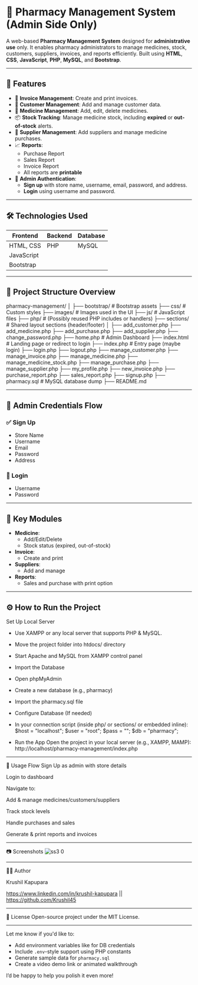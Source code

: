 # 💊 Pharmacy Management System (Admin Side Only)

A web-based **Pharmacy Management System** designed for **administrative use** only. It enables pharmacy administrators to manage medicines, stock, customers, suppliers, invoices, and reports efficiently. Built using **HTML**, **CSS**, **JavaScript**, **PHP**, **MySQL**, and **Bootstrap**.

---

## 🧰 Features

- 🧾 **Invoice Management**: Create and print invoices.
- 👥 **Customer Management**: Add and manage customer data.
- 💊 **Medicine Management**: Add, edit, delete medicines.
- 📦 **Stock Tracking**: Manage medicine stock, including **expired** or **out-of-stock** alerts.
- 🚚 **Supplier Management**: Add suppliers and manage medicine purchases.
- 📈 **Reports**:
  - Purchase Report
  - Sales Report
  - Invoice Report
  - All reports are **printable**
- 🔐 **Admin Authentication**:
  - **Sign up** with store name, username, email, password, and address.
  - **Login** using username and password.

---

## 🛠️ Technologies Used

| Frontend         | Backend     | Database  |
|------------------|-------------|-----------|
| HTML, CSS        | PHP         | MySQL     |
| JavaScript       |             |           |
| Bootstrap        |             |           |

---
## 📁 Project Structure Overview

pharmacy-management/ │ ├── bootstrap/ # Bootstrap assets ├── css/ # Custom styles ├── images/ # Images used in the UI ├── js/ # JavaScript files ├── php/ # (Possibly reused PHP includes or handlers) ├── sections/ # Shared layout sections (header/footer) │ ├── add_customer.php ├── add_medicine.php ├── add_purchase.php ├── add_supplier.php ├── change_password.php ├── home.php # Admin Dashboard ├── index.html # Landing page or redirect to login ├── index.php # Entry page (maybe login) ├── login.php ├── logout.php ├── manage_customer.php ├── manage_invoice.php ├── manage_medicine.php ├── manage_medicine_stock.php ├── manage_purchase.php ├── manage_supplier.php ├── my_profile.php ├── new_invoice.php ├── purchase_report.php ├── sales_report.php ├── signup.php ├── pharmacy.sql # MySQL database dump ├── README.md

---

## 🔐 Admin Credentials Flow

### ✅ Sign Up
- Store Name
- Username
- Email
- Password
- Address

### 🔑 Login
- Username
- Password

---

## 🧪 Key Modules

- **Medicine**:
  - Add/Edit/Delete
  - Stock status (expired, out-of-stock)
- **Invoice**:
  - Create and print
- **Suppliers**:
  - Add and manage
- **Reports**:
  - Sales and purchase with print option

---

## ⚙️ How to Run the Project

  Set Up Local Server
 - Use XAMPP or any local server that supports PHP & MySQL.

 - Move the project folder into htdocs/ directory

 - Start Apache and MySQL from XAMPP control panel

 - Import the Database
 - Open phpMyAdmin

 - Create a new database (e.g., pharmacy)

 - Import the pharmacy.sql file

 - Configure Database (If needed)
 - In your connection script (inside php/ or sections/ or embedded inline):
    $host = "localhost";
    $user = "root";
    $pass = "";
    $db   = "pharmacy";

 - Run the App
   Open the project in your local server (e.g., XAMPP, MAMP):
   http://localhost/pharmacy-management/index.php

---

🧪 Usage Flow
Sign Up as admin with store details

Login to dashboard

Navigate to:

Add & manage medicines/customers/suppliers

Track stock levels

Handle purchases and sales

Generate & print reports and invoices

---

📷 Screenshots
![ss3 0](https://github.com/user-attachments/assets/548d915b-cdff-4916-b2e0-3cb2a2768fa7)

---

👨‍💻 Author

Krushil Kapupara

https://www.linkedin.com/in/krushil-kapupara || https://github.com/Krushil45

---

📄 License
Open-source project under the MIT License.

---

Let me know if you'd like to:

- Add environment variables like for DB credentials
- Include `.env`-style support using PHP constants
- Generate sample data for `pharmacy.sql`
- Create a video demo link or animated walkthrough

I’d be happy to help you polish it even more!
